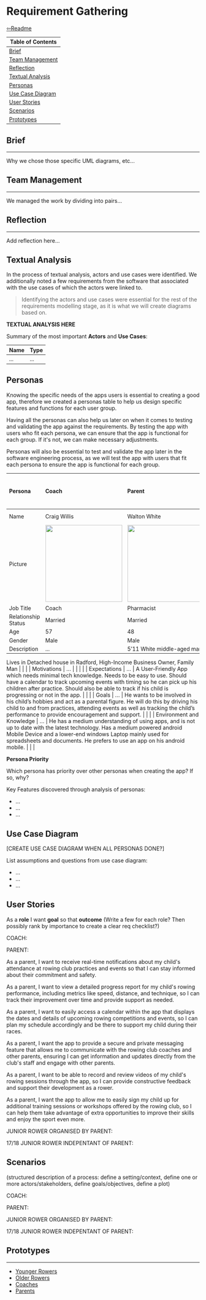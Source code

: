 # Requirement Gathering

[⇦Readme](../README.md)

| Table of Contents                     |
|---------------------------------------|
| [Brief](#brief)                       |
| [Team Management](#team-management)   |
| [Reflection](#reflection)             |
| [Textual Analysis](#textual-analysis) |
| [Personas](#personas)                 |
| [Use Case Diagram](#use-case-diagram) |
| [User Stories](#user-stories)         |
| [Scenarios](#scenarios)               |
| [Prototypes](#prototypes)             |

## Brief

-----------------
Why we chose those specific UML diagrams, etc...


## Team Management

-----------------
We managed the work by dividing into pairs...


## Reflection

-----------------
Add reflection here...

## Textual Analysis

In the process of textual analysis, actors and use cases were identified. We additionally noted a few requirements from the software that associated with the use cases of which the actors were linked to.
>Identifying the actors and use cases were essential for the rest of the requirements modelling stage, as it is what we will create diagrams based on.

**TEXTUAL ANALYSIS HERE**

Summary of the most important **Actors** and **Use Cases**:

| Name | Type |
|:-----|:-----|
| ...  | ...  |


## Personas

Knowing the specific needs of the apps users is essential to creating a good app, therefore we created a personas table to help us design specific features and functions for each user group.

Having all the personas can also help us later on when it comes to testing and validating the app against the requirements. By testing the app with users who fit each persona, we can ensure that the app is functional for each group. If it's not, we can make necessary adjustments.

Personas will also be essential to test and validate the app later in the software engineering process, as we will test the app with users that fit each persona to ensure the app is functional for each group.


| Persona                   | Coach                                                                                                                             | Parent | Junior Rower Organised By Parent | 17/18 Junior Rower Independant Of Parent         |
|:--------------------------|:----------------------------------------------------------------------------------------------------------------------------------|:-------|:---------------------------------|:-------------------------------------------------|
| Name                      | Craig Willis                                                                                                                      | Walton White       |                                  | Micheal White                                    |
| Picture                   | <img src="https://projects.cs.nott.ac.uk/comp2002/2023-2024/team12_project/-/raw/main/imgs/coach.png" width="200" height = "200"> | <img src="https://projects.cs.nott.ac.uk/comp2002/2023-2024/team12_project/-/raw/main/imgs/Parent.png" width="200" height = "200">       |                                  | <img src="../imgs/17:18-Rower.png" height="200"> |
| Job Title                 | Coach                                                                                                                             | Pharmacist        |                                  |                                                  |
| Relationship Status       | Married                                                                                                                           |  Married      |                                  |                                                  |
| Age                       | 57                                                                                                                                |  48      |                                  |                                                  |
| Gender                    | Male                                                                                                                              |  Male      |                                  |                                                  |
| Description               | ...                                                                                                                               | 5’11 White middle-aged man, 
Lives in Detached house in Radford, 
High-Income Business Owner, 
Family Man
       |                                  |                                                  |
| Motivations               | ...                                                                                                                               |        |                                  |                                                  |
| Expectations              | ...                                                                                                                               | A User-Friendly App which needs minimal tech knowledge. Needs to be easy to use. Should have a calendar to track upcoming events with timing so he can pick up his children after practice.
Should also be able to track if his child is progressing or not in the app.
       |                                  |                                                  |
| Goals                     | ...                                                                                                                               | He wants to be involved in his child’s hobbies and act as a parental figure. He will do this by driving his child to and from practices, attending events as well as tracking the child’s performance to provide encouragement and support.       |                                  |                                                  |
| Environment and Knowledge | ...                                                                                                                               | He has a medium understanding of using apps, and is not up to date with the latest technology. Has a medium powered android Mobile Device and a lower-end windows Laptop mainly used for spreadsheets and documents.  He prefers to use an app on his android mobile.       |                                  |                                                  |

**Persona Priority**

Which persona has priority over other personas when creating the app? If so, why?

Key Features discovered through analysis of personas:
- ...
- ...
- ...

## Use Case Diagram

[CREATE USE CASE DIAGRAM WHEN ALL PERSONAS DONE?]

List assumptions and questions from use case diagram:
- ...
- ...
- ...

## User Stories
As a **role** I want **goal** so that **outcome**
(Write a few for each role? Then possibly rank by importance to create a clear req checklist?)

COACH:

PARENT:

As a parent, I want to receive real-time notifications about my child's attendance at rowing club practices and events so that I can stay informed about their commitment and safety.

As a parent, I want to view a detailed progress report for my child's rowing performance, including metrics like speed, distance, and technique, so I can track their improvement over time and provide support as needed.

As a parent, I want to easily access a calendar within the app that displays the dates and details of upcoming rowing competitions and events, so I can plan my schedule accordingly and be there to support my child during their races.

As a parent, I want the app to provide a secure and private messaging feature that allows me to communicate with the rowing club coaches and other parents, ensuring I can get information and updates directly from the club's staff and engage with other parents.

As a parent, I want to be able to record and review videos of my child's rowing sessions through the app, so I can provide constructive feedback and support their development as a rower.

As a parent, I want the app to allow me to easily sign my child up for additional training sessions or workshops offered by the rowing club, so I can help them take advantage of extra opportunities to improve their skills and enjoy the sport even more.

JUNIOR ROWER ORGANISED BY PARENT:

17/18 JUNIOR ROWER INDEPENTANT OF PARENT:

## Scenarios
(structured description of a process: define a setting/context, define one or more actors/stakeholders, define goals/objectives, define a plot)

COACH:

PARENT:

JUNIOR ROWER ORGANISED BY PARENT:

17/18 JUNIOR ROWER INDEPENTANT OF PARENT:


## Prototypes

--------------
* [Younger Rowers](../reqs/youngerrowers.md)
* [Older Rowers](../reqs/olderrowers.md)
* [Coaches](../reqs/coaches.md)
* [Parents](../reqs/parents.md)
